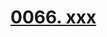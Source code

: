 # [0066. xxx](https://github.com/Tdahuyou/TNotes.react/tree/main/notes/0066.%20xxx)

<!-- region:toc -->

<!-- endregion:toc -->
